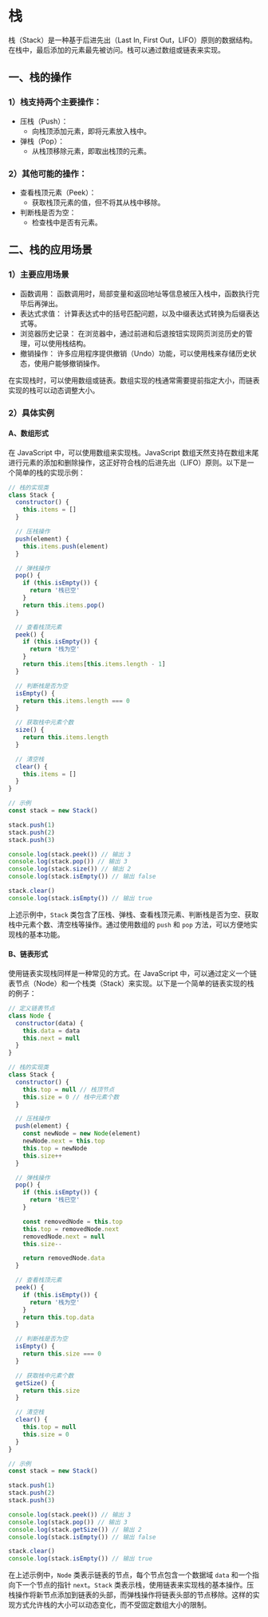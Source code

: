 # 栈

栈（Stack）是一种基于后进先出（Last In, First Out，LIFO）原则的数据结构。在栈中，最后添加的元素最先被访问。栈可以通过数组或链表来实现。

## 一、栈的操作

### 1）栈支持两个主要操作：

- 压栈（Push）：
  - 向栈顶添加元素，即将元素放入栈中。
- 弹栈（Pop）：
  - 从栈顶移除元素，即取出栈顶的元素。

### 2）其他可能的操作：

- 查看栈顶元素（Peek）：
  - 获取栈顶元素的值，但不将其从栈中移除。
- 判断栈是否为空：
  - 检查栈中是否有元素。

## 二、栈的应用场景

### 1）主要应用场景

- 函数调用： 函数调用时，局部变量和返回地址等信息被压入栈中，函数执行完毕后再弹出。
- 表达式求值： 计算表达式中的括号匹配问题，以及中缀表达式转换为后缀表达式等。
- 浏览器历史记录： 在浏览器中，通过前进和后退按钮实现网页浏览历史的管理，可以使用栈结构。
- 撤销操作： 许多应用程序提供撤销（Undo）功能，可以使用栈来存储历史状态，使用户能够撤销操作。

在实现栈时，可以使用数组或链表。数组实现的栈通常需要提前指定大小，而链表实现的栈可以动态调整大小。

### 2）具体实例

#### A、数组形式

在 JavaScript 中，可以使用数组来实现栈。JavaScript 数组天然支持在数组末尾进行元素的添加和删除操作，这正好符合栈的后进先出（LIFO）原则。以下是一个简单的栈的实现示例：

```javascript
// 栈的实现类
class Stack {
  constructor() {
    this.items = []
  }

  // 压栈操作
  push(element) {
    this.items.push(element)
  }

  // 弹栈操作
  pop() {
    if (this.isEmpty()) {
      return '栈已空'
    }
    return this.items.pop()
  }

  // 查看栈顶元素
  peek() {
    if (this.isEmpty()) {
      return '栈为空'
    }
    return this.items[this.items.length - 1]
  }

  // 判断栈是否为空
  isEmpty() {
    return this.items.length === 0
  }

  // 获取栈中元素个数
  size() {
    return this.items.length
  }

  // 清空栈
  clear() {
    this.items = []
  }
}

// 示例
const stack = new Stack()

stack.push(1)
stack.push(2)
stack.push(3)

console.log(stack.peek()) // 输出 3
console.log(stack.pop()) // 输出 3
console.log(stack.size()) // 输出 2
console.log(stack.isEmpty()) // 输出 false

stack.clear()
console.log(stack.isEmpty()) // 输出 true
```

上述示例中，`Stack` 类包含了压栈、弹栈、查看栈顶元素、判断栈是否为空、获取栈中元素个数、清空栈等操作。通过使用数组的 `push` 和 `pop` 方法，可以方便地实现栈的基本功能。

#### B、链表形式

使用链表实现栈同样是一种常见的方式。在 JavaScript 中，可以通过定义一个链表节点（Node）和一个栈类（Stack）来实现。以下是一个简单的链表实现的栈的例子：

```javascript
// 定义链表节点
class Node {
  constructor(data) {
    this.data = data
    this.next = null
  }
}

// 栈的实现类
class Stack {
  constructor() {
    this.top = null // 栈顶节点
    this.size = 0 // 栈中元素个数
  }

  // 压栈操作
  push(element) {
    const newNode = new Node(element)
    newNode.next = this.top
    this.top = newNode
    this.size++
  }

  // 弹栈操作
  pop() {
    if (this.isEmpty()) {
      return '栈已空'
    }

    const removedNode = this.top
    this.top = removedNode.next
    removedNode.next = null
    this.size--

    return removedNode.data
  }

  // 查看栈顶元素
  peek() {
    if (this.isEmpty()) {
      return '栈为空'
    }
    return this.top.data
  }

  // 判断栈是否为空
  isEmpty() {
    return this.size === 0
  }

  // 获取栈中元素个数
  getSize() {
    return this.size
  }

  // 清空栈
  clear() {
    this.top = null
    this.size = 0
  }
}

// 示例
const stack = new Stack()

stack.push(1)
stack.push(2)
stack.push(3)

console.log(stack.peek()) // 输出 3
console.log(stack.pop()) // 输出 3
console.log(stack.getSize()) // 输出 2
console.log(stack.isEmpty()) // 输出 false

stack.clear()
console.log(stack.isEmpty()) // 输出 true
```

在上述示例中，`Node` 类表示链表的节点，每个节点包含一个数据域 `data` 和一个指向下一个节点的指针 `next`。`Stack` 类表示栈，使用链表来实现栈的基本操作。压栈操作将新节点添加到链表的头部，而弹栈操作将链表头部的节点移除。这样的实现方式允许栈的大小可以动态变化，而不受固定数组大小的限制。
